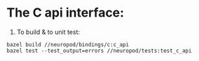 # The C api interface:

1. To build & to unit test:
```
bazel build //neuropod/bindings/c:c_api
bazel test --test_output=errors //neuropod/tests:test_c_api
```
